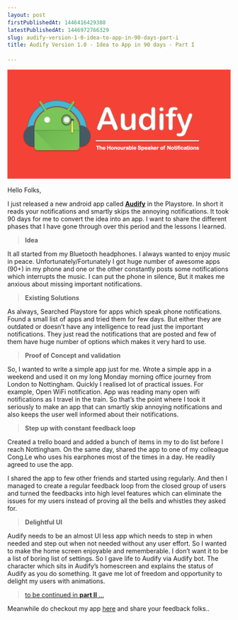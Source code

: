 ```yaml
---
layout: post
firstPublishedAt: 1446416429388
latestPublishedAt: 1446972766329
slug: audify-version-1-0-idea-to-app-in-90-days-part-i
title: Audify Version 1.0 - Idea to App in 90 days - Part I

---
```


![](../images/audify_blog_post_header.png)

Hello Folks,

I just released a new android app called [**Audify**](https://goo.gl/lST1u8) in the Playstore. In short it reads your notifications and smartly skips the annoying notifications. It took 90 days for me to convert the idea into an app. I want to share the different phases that I have gone through over this period and the lessons I learned.

> **Idea**

It all started from my Bluetooth headphones. I always wanted to enjoy music in peace. Unfortunately/Fortunately I got huge number of awesome apps (90+) in my phone and one or the other constantly posts some notifications which interrupts the music. I can put the phone in silence, But it makes me anxious about missing important notifications.

> **Existing Solutions**

As always, Searched Playstore for apps which speak phone notifications. Found a small list of apps and tried them for few days. But either they are outdated or doesn’t have any intelligence to read just the important notifications. They just read the notifications that are posted and few of them have huge number of options which makes it very hard to use.

> **Proof of Concept and validation**

So, I wanted to write a simple app just for me. Wrote a simple app in a weekend and used it on my long Monday morning office journey from London to Nottingham. Quickly I realised lot of practical issues. For example, Open WiFi notification. App was reading many open wifi notifications as I travel in the train. So that’s the point where I took it seriously to make an app that can smartly skip annoying notifications and also keeps the user well informed about their notifications.

> **Step up with constant feedback loop**

Created a trello board and added a bunch of items in my to do list before I reach Nottingham. On the same day, shared the app to one of my colleague Cong.Le who uses his earphones most of the times in a day. He readily agreed to use the app.

I shared the app to few other friends and started using regularly. And then I managed to create a regular feedback loop from the closed group of users and turned the feedbacks into high level features which can eliminate the issues for my users instead of proving all the bells and whistles they asked for.

> **Delightful UI**

Audify needs to be an almost UI less app which needs to step in when needed and step out when not needed without any user effort. So I wanted to make the home screen enjoyable and rememberable. I don’t want it to be a list of boring list of settings. So I gave life to Audify via Audify bot. The character which sits in Audify’s homescreen and explains the status of Audify as you do something. It gave me lot of freedom and opportunity to delight my users with animations.

> [to be continued in **part II** …](https://balachandarlinks.github.io/audify-version-1-00-idea-to-app-in-90-days/)

Meanwhile do checkout my app [here](https://goo.gl/lST1u8) and share your feedback folks..
